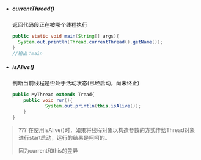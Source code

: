 * ##### currentThread\(\)

  返回代码段正在被哪个线程执行

  ```java
  public static void main(String[] args){
    System.out.println(Thread.currentThread().getName());
  }
  //输出：main
  ```

* ##### isAlive\(\)

  判断当前线程是否处于活动状态\(已经启动，尚未终止\)

  ```java
  public MyThread extends Tread{
      public void run(){
              System.out.println(this.isAlive());
      }
  }
  ```
> ???
> 在使用isAlive\(\)时，如果将线程对象以构造参数的方式传给Thread对象进行start启动，运行的结果是呵呵的。
>
> 因为current和this的差异




